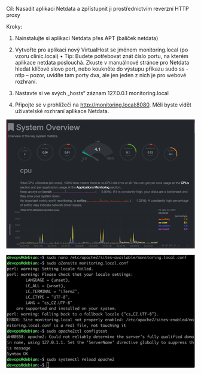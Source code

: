 Cíl: Nasadit aplikaci Netdata a zpřístupnit ji prostřednictvím reverzní HTTP proxy

Kroky:
1. Nainstalujte si aplikaci Netdata přes APT (balíček netdata)
2. Vytvořte pro aplikaci nový VirtualHost se jménem monitoring.local (po vzoru clinic.local)
• Tip: Budete potřebovat znát číslo portu, na kterém aplikace netdata poslouchá. Zkuste v
manuálnové stránce pro Netdata hledat klíčové slovo port, nebo koukněte do výstupu příkazu
sudo ss -ntlp – pozor, uvidíte tam porty dva, ale jen jeden z nich je pro webové rozhraní.

3. Nastavte si ve svých „hosts“ záznam 127.0.0.1 monitoring.local
4. Připojte se v prohlížeči na http://monitoring.local:8080. Měli byste vidět uživatelské rozhraní
aplikace Netdata.

![image info](/06/01.png)

![image info](/06/02.png)